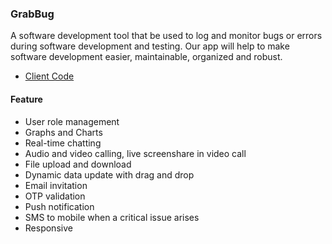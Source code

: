 ### GrabBug 
A software development tool that be used to log and monitor bugs or errors during software development and testing. Our app will help to make software development easier, maintainable, organized and robust.

- [Client Code](https://github.com/blooming-volcanoes/GrabBug-Client)


#### Feature 
* User role management
* Graphs and Charts
* Real-time chatting
* Audio and video calling, live screenshare in video call
* File upload and download
* Dynamic data update with drag and drop
* Email invitation
* OTP validation
* Push notification
* SMS to mobile when a critical issue arises
* Responsive

